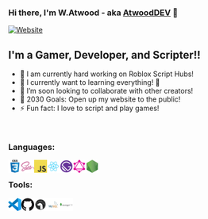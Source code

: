 ### Hi there, I'm W.Atwood - aka [AtwoodDEV][website] 👋

[![Website](https://img.shields.io/website?label=atwooddevs.cf&style=for-the-badge&url=https%3A%2F%2Fcodestackr.com)](https://atwooddevs.cf)

## I'm a Gamer, Developer, and Scripter!!

- 🔭 I am currently hard working on Roblox Script Hubs!
- 🌱 I currently want to learning everything! 🤣
- 👯 I’m soon looking to collaborate with other creators!
- 🥅 2030 Goals: Open up my website to the public!
- ⚡ Fun fact: I love to script and play games!

<br />

### Languages:

[<img align="left" alt="CSS3" width="26px" src="https://raw.githubusercontent.com/github/explore/80688e429a7d4ef2fca1e82350fe8e3517d3494d/topics/css/css.png" />][CSS3]
[<img align="left" alt="Sass" width="26px" src="https://raw.githubusercontent.com/github/explore/80688e429a7d4ef2fca1e82350fe8e3517d3494d/topics/sass/sass.png" />][Sass]
[<img align="left" alt="JavaScript" width="26px" src="https://raw.githubusercontent.com/github/explore/80688e429a7d4ef2fca1e82350fe8e3517d3494d/topics/javascript/javascript.png" />][JS]
[<img align="left" alt="React" width="26px" src="https://raw.githubusercontent.com/github/explore/80688e429a7d4ef2fca1e82350fe8e3517d3494d/topics/react/react.png" />][React]
[<img align="left" alt="Gatsby" width="26px" src="https://raw.githubusercontent.com/github/explore/e94815998e4e0713912fed477a1f346ec04c3da2/topics/gatsby/gatsby.png" />][Gatsby]
[<img align="left" alt="GraphQL" width="26px" src="https://raw.githubusercontent.com/github/explore/80688e429a7d4ef2fca1e82350fe8e3517d3494d/topics/graphql/graphql.png" />][GraphQL]
[<img align="left" alt="Node.js" width="26px" src="https://raw.githubusercontent.com/github/explore/80688e429a7d4ef2fca1e82350fe8e3517d3494d/topics/nodejs/nodejs.png" />][Node.js]

<br />

### Tools:

[<img align="left" alt="Visual Studio Code" width="26px" src="https://raw.githubusercontent.com/github/explore/80688e429a7d4ef2fca1e82350fe8e3517d3494d/topics/visual-studio-code/visual-studio-code.png" />][vsc]
[<img align="left" alt="GitHub" width="26px" src="https://raw.githubusercontent.com/github/explore/78df643247d429f6cc873026c0622819ad797942/topics/github/github.png" />][GitHub]
[<img align="left" alt="Deno" width="26px" src="https://raw.githubusercontent.com/github/explore/361e2821e2dea67711cde99c9c40ed357061cf27/topics/deno/deno.png" />][Deno]
[<img align="left" alt="MySQL" width="26px" src="https://raw.githubusercontent.com/github/explore/80688e429a7d4ef2fca1e82350fe8e3517d3494d/topics/mysql/mysql.png" />][MySQL]
[<img align="left" alt="MongoDB" width="26px" src="https://raw.githubusercontent.com/github/explore/80688e429a7d4ef2fca1e82350fe8e3517d3494d/topics/mongodb/mongodb.png" />][MongoDB]

[website]: https://officialrbxscripts.cf
[CSS3]: https://www.tutorialrepublic.com/css-tutorial/
[Sass]: https://sass-lang.com/
[JS]: https://www.javascript.com/
[React]: https://reactjs.org/
[Gatsby]: https://www.gatsbyjs.com/
[GraphQL]: https://graphql.org/
[Node.js]: https://nodejs.org/en/
[Deno]: https://deno.land/
[MySQL]: https://www.mysql.com/
[MongoDB]: https://www.mongodb.com/
[vsc]: https://code.visualstudio.com/
[GitHub]: https://github.com/
